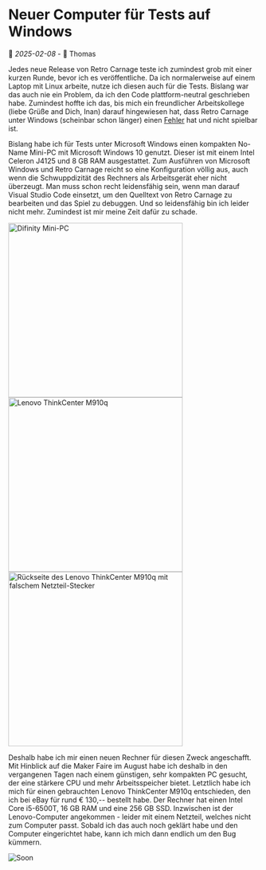 # Neuer Computer für Tests auf Windows

📅 *2025-02-08* - 🧔 Thomas

Jedes neue Release von Retro Carnage teste ich zumindest grob mit einer kurzen Runde, bevor ich es veröffentliche. Da 
ich normalerweise auf einem Laptop mit Linux arbeite, nutze ich diesen auch für die Tests. Bislang war das auch nie ein
Problem, da ich den Code plattform-neutral geschrieben habe. Zumindest hoffte ich das, bis mich ein freundlicher 
Arbeitskollege (liebe Grüße and Dich, Inan) darauf hingewiesen hat, dass Retro Carnage unter Windows (scheinbar schon 
länger) einen [Fehler](https://github.com/Retro-Carnage-Team/retro-carnage/issues/211) hat und nicht spielbar ist.

Bislang habe ich für Tests unter Microsoft Windows einen kompakten No-Name Mini-PC mit Microsoft Windows 10 genutzt. 
Dieser ist mit einem Intel Celeron J4125 und 8 GB RAM ausgestattet. Zum Ausführen von Microsoft Windows und Retro 
Carnage reicht so eine Konfiguration völlig aus, auch wenn die Schwuppdizität des Rechners als Arbeitsgerät eher nicht 
überzeugt. Man muss schon recht leidensfähig sein, wenn man darauf Visual Studio Code einsetzt, um den Quelltext von 
Retro Carnage zu bearbeiten und das Spiel zu debuggen. Und so leidensfähig bin ich leider nicht mehr. Zumindest ist mir
meine Zeit dafür zu schade.

<div class="pswp-gallery pswp-gallery--single-column" id="gallery-20250209">  
  <a href="/de/media/blog/2025-02-09/difinity.jpg" 
    data-pswp-width="1500" 
    data-pswp-height="1071" 
    target="_blank">
    <img 
        src="/de/media/blog/2025-02-09/difinity-small.jpg" 
        alt="Difinity Mini-PC" 
        style="width: 350px" 
        title="Alter Mini-PC für Tests mit Microsoft Windows"
    />
  </a>
  <a href="/de/media/blog/2025-02-09/M910q-1.jpg" 
    data-pswp-width="1500" 
    data-pswp-height="923" 
    target="_blank">
    <img 
        src="/de/media/blog/2025-02-09/M910q-1-small.jpg" 
        alt="Lenovo ThinkCenter M910q" 
        style="width: 350px" 
        title="Neuer Mini-PC für Tests mit Microsoft Windows"
    />
  </a>    
  <a href="/de/media/blog/2025-02-09/M910q-2.jpg" 
    data-pswp-width="1500" 
    data-pswp-height="1005" 
    target="_blank">
    <img 
        src="/de/media/blog/2025-02-09/M910q-2-small.jpg" 
        alt="Rückseite des Lenovo ThinkCenter M910q mit falschem Netzteil-Stecker" 
        style="width: 350px" 
        title="Leider passt das Netzteil nicht"
    />
  </a>  
</div>

Deshalb habe ich mir einen neuen Rechner für diesen Zweck angeschafft. Mit Hinblick auf die Maker Faire im August habe
ich deshalb in den vergangenen Tagen nach einem günstigen, sehr kompakten PC gesucht, der eine stärkere CPU und mehr
Arbeitsspeicher bietet. Letztlich habe ich mich für einen gebrauchten Lenovo ThinkCenter M910q entschieden, den ich bei
eBay für rund € 130,-- bestellt habe. Der Rechner hat einen Intel Core i5-6500T, 16 GB RAM und eine 256 GB SSD. 
Inzwischen ist der Lenovo-Computer angekommen - leider mit einem Netzteil, welches nicht zum Computer passt. Sobald ich
das auch noch geklärt habe und den Computer eingerichtet habe, kann ich mich dann endlich um den Bug kümmern. 

![Soon](/de/media/blog/2025-02-09/soon.jpg)

<link rel="stylesheet" href="/de/assets/css/photoswipe.css">

<script type="module">
    import PhotoSwipeLightbox from '/de/assets/js/photoswipe-lightbox.esm.js';
    new PhotoSwipeLightbox({
      gallery: '#gallery-20250209',
      children: 'a',
      pswpModule: () => import('/de/assets/js/photoswipe.esm.js')
    }).init();    
</script>
